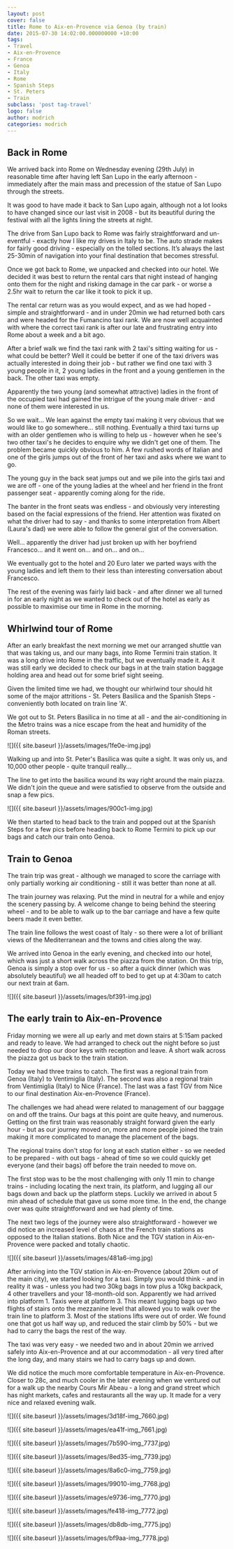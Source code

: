 ```yaml
---
layout: post
cover: false
title: Rome to Aix-en-Provence via Genoa (by train)
date: 2015-07-30 14:02:00.000000000 +10:00
tags: 
- Travel
- Aix-en-Provence
- France
- Genoa
- Italy
- Rome
- Spanish Steps
- St. Peters
- Train
subclass: 'post tag-travel'
logo: false
author: modrich
categories: modrich
---
```

## Back in Rome

We arrived back into Rome on Wednesday evening (29th July) in reasonable time after having left San Lupo in the early afternoon - immediately after the main mass and precession of the statue of San Lupo through the streets.

It was good to have made it back to San Lupo again, although not a lot looks to have changed since our last visit in 2008 - but its beautiful during the festival with all the lights lining the streets at night.

The drive from San Lupo back to Rome was fairly straightforward and un-eventful - exactly how I like my drives in Italy to be. The auto strade makes for fairly good driving - especially on the tolled sections. It’s always the last 25-30min of navigation into your final destination that becomes stressful.

Once we got back to Rome, we unpacked and checked into our hotel. We decided it was best to return the rental cars that night instead of hanging onto them for the night and risking damage in the car park - or worse a 2.5hr wait to return the car like it took to pick it up.

The rental car return was as you would expect, and as we had hoped - simple and straightforward - and in under 20min we had returned both cars and were headed for the Fumancino taxi rank. We are now well acquainted with where the correct taxi rank is after our late and frustrating entry into Rome about a week and a bit ago.

After a brief walk we find the taxi rank with 2 taxi's sitting waiting for us - what could be better? Well it could be better if one of the taxi drivers was actually interested in doing their job - but rather we find one taxi with 3 young people in it, 2 young ladies in the front and a young gentlemen in the back. The other taxi was empty.

Apparently the two young (and somewhat attractive) ladies in the front of the occupied taxi had gained the intrigue of the young male driver - and none of them were interested in us.

So we wait... We lean against the empty taxi making it very obvious that we would like to go somewhere... still nothing. Eventually a third taxi turns up with an older gentlemen who is willing to help us - however when he see's two other taxi's he decides to enquire why we didn't get one of them. The problem became quickly obvious to him. A few rushed words of Italian and one of the girls jumps out of the front of her taxi and asks where we want to go.

The young guy in the back seat jumps out and we pile into the girls taxi and we are off - one of the young ladies at the wheel and her friend in the front passenger seat - apparently coming along for the ride.

The banter in the front seats was endless - and obviously very interesting based on the facial expressions of the friend. Her attention was fixated on what the driver had to say - and thanks to some interpretation from Albert (Laura's dad) we were able to follow the general gist of the conversation.

Well... apparently the driver had just broken up with her boyfriend Francesco... and it went on... and on... and on...

We eventually got to the hotel and 20 Euro later we parted ways with the young ladies and left them to their less than interesting conversation about Francesco.

The rest of the evening was fairly laid back - and after dinner we all turned in for an early night as we wanted to check out of the hotel as early as possible to maximise our time in Rome in the morning.

## Whirlwind tour of Rome

After an early breakfast the next morning we met our arranged shuttle van that was taking us, and our many bags, into Rome Termini train station. It was a long drive into Rome in the traffic, but we eventually made it. As it was still early we decided to check our bags in at the train station baggage holding area and head out for some brief sight seeing.

Given the limited time we had, we thought our whirlwind tour should hit some of the major attritions - St. Peters Basilica and the Spanish Steps - conveniently both located on train line 'A'.

We got out to St. Peters Basilica in no time at all - and the air-conditioning in the Metro trains was a nice escape from the heat and humidity of the Roman streets.

![]({{ site.baseurl }}/assets/images/1fe0e-img.jpg)

Walking up and into St. Peter's Basilica was quite a sight. It was only us, and 10,000 other people - quite tranquil really...

The line to get into the basilica wound its way right around the main piazza. We didn't join the queue and were satisfied to observe from the outside and snap a few pics.

![]({{ site.baseurl }}/assets/images/900c1-img.jpg)

We then started to head back to the train and popped out at the Spanish Steps for a few pics before heading back to Rome Termini to pick up our bags and catch our train onto Genoa.

## Train to Genoa

The train trip was great - although we managed to score the carriage with only partially working air conditioning - still it was better than none at all.

The train journey was relaxing. Put the mind in neutral for a while and enjoy the scenery passing by. A welcome change to being behind the steering wheel - and to be able to walk up to the bar carriage and have a few quite beers made it even better.

The train line follows the west coast of Italy - so there were a lot of brilliant views of the Mediterranean and the towns and cities along the way.

We arrived into Genoa in the early evening, and checked into our hotel, which was just a short walk across the piazza from the station. On this trip, Genoa is simply a stop over for us - so after a quick dinner (which was absolutely beautiful) we all headed off to bed to get up at 4:30am to catch our next train at 6am.

![]({{ site.baseurl }}/assets/images/bf391-img.jpg)

## The early train to Aix-en-Provence

Friday morning we were all up early and met down stairs at 5:15am packed and ready to leave. We had arranged to check out the night before so just needed to drop our door keys with reception and leave. A short walk across the piazza got us back to the train station.

Today we had three trains to catch. The first was a regional train from Genoa (Italy) to Ventimiglia (Italy). The second was also a regional train from Ventimiglia (Italy) to Nice (France). The last was a fast TGV from Nice to our final destination Aix-en-Provence (France).

The challenges we had ahead were related to management of our baggage on and off the trains. Our bags at this point are quite heavy, and numerous. Getting on the first train was reasonably straight forward given the early hour - but as our journey moved on, more and more people joined the train making it more complicated to manage the placement of the bags.

The regional trains don't stop for long at each station either - so we needed to be prepared - with out bags - ahead of time so we could quickly get everyone (and their bags) off before the train needed to move on.

The first stop was to be the most challenging with only 11 min to change trains - including locating the next train, its platform, and lugging all our bags down and back up the platform steps. Luckily we arrived in about 5 min ahead of schedule that gave us some more time. In the end, the change over was quite straightforward and we had plenty of time.

The next two legs of the journey were also straightforward - however we did notice an increased level of chaos at the French train stations as opposed to the Italian stations. Both Nice and the TGV station in Aix-en-Provence were packed and totally chaotic.

![]({{ site.baseurl }}/assets/images/481a6-img.jpg)

After arriving into the TGV station in Aix-en-Provence (about 20km out of the main city), we started looking for a taxi. Simply you would think - and in reality it was - unless you had two 30kg bags in tow plus a 10kg backpack, 4 other travellers and your 18-month-old son. Apparently we had arrived into platform 1. Taxis were at platform 3. This meant lugging bags up two flights of stairs onto the mezzanine level that allowed you to walk over the train line to platform 3. Most of the stations lifts were out of order. We found one that got us half way up, and reduced the stair climb by 50% - but we had to carry the bags the rest of the way.

The taxi was very easy - we needed two and in about 20min we arrived safely into Aix-en-Provence and at our accommodation - all very tired after the long day, and many stairs we had to carry bags up and down.

We did notice the much more comfortable temperature in Aix-en-Provence. Closer to 28c, and much cooler in the later evening when we ventured out for a walk up the nearby Cours Mir Abeau - a long and grand street which has night markets, cafes and restaurants all the way up. It made for a very nice and relaxed evening walk.

![]({{ site.baseurl }}/assets/images/3d18f-img_7660.jpg)

![]({{ site.baseurl }}/assets/images/ea41f-img_7661.jpg)

![]({{ site.baseurl }}/assets/images/7b590-img_7737.jpg)

![]({{ site.baseurl }}/assets/images/8ed35-img_7739.jpg)

![]({{ site.baseurl }}/assets/images/8a6c0-img_7759.jpg)

![]({{ site.baseurl }}/assets/images/99010-img_7768.jpg)

![]({{ site.baseurl }}/assets/images/e9736-img_7770.jpg)

![]({{ site.baseurl }}/assets/images/fe418-img_7772.jpg)

![]({{ site.baseurl }}/assets/images/db8db-img_7775.jpg)

![]({{ site.baseurl }}/assets/images/bf9aa-img_7778.jpg)

